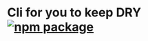 # Cli for you to keep DRY [![npm package](https://img.shields.io/npm/v/dry-cli.svg)](https://www.npmjs.com/package/dry-cli)
